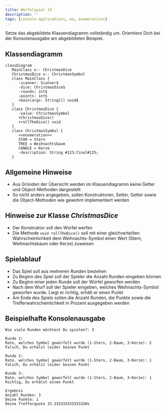 ```yaml
---
title: Würfelspiel 13
description: ''
tags: [console-applications, oo, enumerations]
---
```


Setze das abgebildete Klassendiagramm vollständig um. Orientiere Dich bei der
Konsolenausgabe am abgebildeten Beispiel.

## Klassendiagramm

```mermaid
classDiagram
   MainClass o-- ChristmasDice
   ChristmasDice o-- ChristmasSymbol
   class MainClass {
      -scanner: Scanner$
      -dice: ChristmasDice$
      -rounds: int$
      -points: int$
      +main(args: String[]) void$
   }
   class ChristmasDice {
      -value: ChristmasSymbol
      +ChristmasDice()
      +rollTheDice() void
   }
   class ChristmasSymbol {
      <<enumeration>>
      STAR = Stern
      TREE = Weihnachtsbaum
      CANDLE = Kerze
      -description: String #123;final#125;
   }
```

## Allgemeine Hinweise

- Aus Gründen der Übersicht werden im Klassendiagramm keine Getter und
  Object-Methoden dargestellt
- So nicht anders angegeben, sollen Konstruktoren, Setter, Getter sowie die
  Object-Methoden wie gewohnt implementiert werden

## Hinweise zur Klasse _ChristmasDice_

- Der Konstruktor soll den Würfel werfen
- Die Methode `void rollTheDice()` soll mit einer gleichverteilten
  Wahrscheinlichkeit dem Weihnachts-Symbol einen Wert (Stern, Weihnachtsbaum
  oder Kerze) zuweisen

## Spielablauf

- Das Spiel soll aus mehreren Runden bestehen
- Zu Beginn des Spiel soll der Spieler die Anzahl Runden eingeben können
- Zu Beginn einer jeden Runde soll der Würfel geworfen werden
- Nach dem Wurf soll der Spieler eingeben, welches Weihnachts-Symbol geworfen
  wurde. Liegt er richtig, erhält er einen Punkt
- Am Ende des Spiels sollen die Anzahl Runden, die Punkte sowie die
  Trefferwahrscheinlichkeit in Prozent ausgegeben werden

## Beispielhafte Konsolenausgabe

```console
Wie viele Runden möchtest Du spielen?: 3

Runde 1:
Rate, welches Symbol gewürfelt wurde (1-Stern, 2-Baum, 3-Kerze): 2
Falsch, Du erhälst leider keinen Punkt

Runde 2:
Rate, welches Symbol gewürfelt wurde (1-Stern, 2-Baum, 3-Kerze): 1
Falsch, Du erhälst leider keinen Punkt

Runde 3:
Rate, welches Symbol gewürfelt wurde (1-Stern, 2-Baum, 3-Kerze): 1
Richtig, Du erhälst einen Punkt

Ergebnis
Anzahl Runden: 3
Deine Punkte: 1
Deine Trefferquote 33.333333333333336%
```
